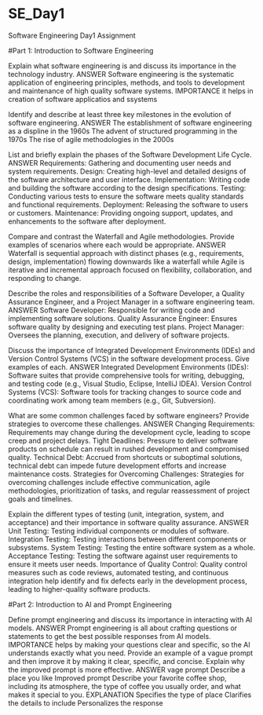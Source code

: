 # SE_Day1
Software Engineering Day1 Assignment

#Part 1: Introduction to Software Engineering

Explain what software engineering is and discuss its importance in the technology industry.
ANSWER
   Software engineering is the systematic application of engineering principles, methods, and tools to development and maintenance of 
   high quality software systems.
   IMPORTANCE it helps in creation of software applicatios and ssystems

Identify and describe at least three key milestones in the evolution of software engineering.
ANSWER
   The establishment of software engineering as a displine in the 1960s
   The advent of structured programming in the 1970s
   The rise of agile methodologies in the 2000s
   
List and briefly explain the phases of the Software Development Life Cycle.
ANSWER
    Requirements: Gathering and documenting user needs and system requirements.
    Design: Creating high-level and detailed designs of the software architecture and user interface.
    Implementation: Writing code and building the software according to the design specifications.
    Testing: Conducting various tests to ensure the software meets quality standards and functional requirements.
    Deployment: Releasing the software to users or customers.
    Maintenance: Providing ongoing support, updates, and enhancements to the software after deployment.

Compare and contrast the Waterfall and Agile methodologies. Provide examples of scenarios where each would be appropriate.
ANSWER
    Waterfall is sequential approach with distinct phases (e.g., requirements, design, implementation) flowing downwards like a 
    waterfall while Agile is iterative and incremental approach focused on flexibility, collaboration, and responding to change.

Describe the roles and responsibilities of a Software Developer, a Quality Assurance Engineer, and a Project Manager in a software engineering team.
ANSWER
    Software Developer: Responsible for writing code and implementing software solutions.
    Quality Assurance Engineer: Ensures software quality by designing and executing test plans.
    Project Manager: Oversees the planning, execution, and delivery of software projects.

Discuss the importance of Integrated Development Environments (IDEs) and Version Control Systems (VCS) in the software development process. Give examples of each.
ANSWER
     Integrated Development Environments (IDEs): Software suites that provide comprehensive tools for writing, debugging, and testing 
     code (e.g., Visual Studio, Eclipse, IntelliJ IDEA).
     Version Control Systems (VCS): Software tools for tracking changes to source code and coordinating work among team members (e.g., 
     Git, Subversion).

What are some common challenges faced by software engineers? Provide strategies to overcome these challenges.
ANSWER
      Changing Requirements: Requirements may change during the development cycle, leading to scope creep and project delays.
      Tight Deadlines: Pressure to deliver software products on schedule can result in rushed development and compromised quality.
      Technical Debt: Accrued from shortcuts or suboptimal solutions, technical debt can impede future development efforts and increase        maintenance costs.
      Strategies for Overcoming Challenges: Strategies for overcoming challenges include effective communication, agile methodologies,         prioritization of tasks, and regular reassessment of project goals and timelines.


Explain the different types of testing (unit, integration, system, and acceptance) and their importance in software quality assurance.
ANSWER
      Unit Testing: Testing individual components or modules of software.
      Integration Testing: Testing interactions between different components or subsystems.
      System Testing: Testing the entire software system as a whole.
      Acceptance Testing: Testing the software against user requirements to ensure it meets user needs.
      Importance of Quality Control: Quality control measures such as code reviews, automated testing, and continuous integration help 
      identify and fix defects early in the development process, leading to higher-quality software products.

#Part 2: Introduction to AI and Prompt Engineering


Define prompt engineering and discuss its importance in interacting with AI models.
ANSWER
     Prompt engineering is all about crafting questions or statements to get the best possible responses from AI models. 
     IMPORTANCE helps by making your questions clear and specific, so the AI understands exactly what you need.
Provide an example of a vague prompt and then improve it by making it clear, specific, and concise. Explain why the improved prompt is more effective.
ANSWER
    vage prompt
        Describe a place you like
    Improved prompt
        Describe your favorite coffee shop, including its atmosphere, the type of coffee you usually order, and what makes it special to 
        you.
      EXPLANATION
         Specifies the type of place
         Clarifies the details to include
         Personalizes the response
